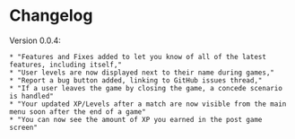 # Changelog

Version 0.0.4:

	* "Features and Fixes added to let you know of all of the latest features, including itself,"
	* "User levels are now displayed next to their name during games,"
	* "Report a bug button added, linking to GitHub issues thread,"
	* "If a user leaves the game by closing the game, a concede scenario is handled"
	* "Your updated XP/Levels after a match are now visible from the main menu soon after the end of a game"
	* "You can now see the amount of XP you earned in the post game screen"